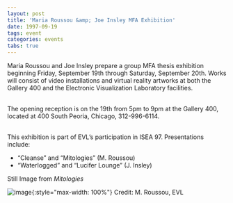 ```yaml
---
layout: post
title: 'Maria Roussou &amp; Joe Insley MFA Exhibition'
date: 1997-09-19
tags: event
categories: events
tabs: true
---
```


Maria Roussou and Joe Insley prepare a group MFA thesis exhibition beginning Friday, September 19th through Saturday, September 20th. Works will consist of video installations and virtual reality artworks at both the Gallery 400 and the Electronic Visualization Laboratory facilities.<br><br>

The opening reception is on the 19th from 5pm to 9pm at the Gallery 400, located at 400 South Peoria, Chicago, 312-996-6114.<br><br>

This exhibition is part of EVL&rsquo;s participation in ISEA 97. Presentations include:
<ul>
<li>&ldquo;Cleanse&rdquo; and &ldquo;Mitologies&rdquo; (M. Roussou)</li>
<li>&ldquo;Waterlogged&rdquo; and &ldquo;Lucifer Lounge&rdquo; (J. Insley)</li>
</ul>
Still Image from <em>Mitologies</em>

![image](https://www.evl.uic.edu/output/originals/mitologies.jpg-srcw.jpg){:style="max-width: 100%"}
Credit: M. Roussou, EVL

